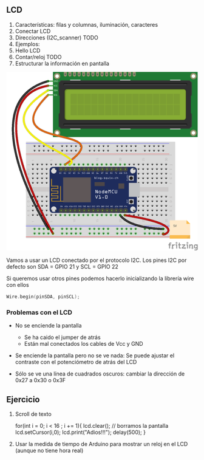 ## LCD

1. Características: filas y columnas, iluminación, caracteres
1. Conectar LCD
1. Direcciones (I2C_scanner) TODO
1. Ejemplos:
  1. Hello LCD
  1. Contar/reloj TODO
  1. Estructurar la información en pantalla

![LCD](./images/LCD_bb.png)

Vamos a usar un LCD conectado por el protocolo I2C. Los pines I2C por defecto son SDA = GPIO 21 y SCL = GPIO 22 

Si queremos usar otros pines podemos hacerlo inicializando la librería wire con ellos
```C++
Wire.begin(pinSDA, pinSCL);
```

### Problemas con el LCD

* No se enciende la pantalla
  * Se ha caido el jumper de atrás
  * Están mal conectados los cables de Vcc y GND

* Se enciende la pantalla  pero no se ve nada: Se puede ajustar el contraste con el potenciómetro de atrás del LCD

* Sólo se ve una línea de cuadrados oscuros: cambiar la dirección de 0x27 a 0x30 o 0x3F

## Ejercicio

1. Scroll de texto


    for(int i = 0; i < 16 ; i += 1){
      lcd.clear(); // borramos la pantalla
      lcd.setCursor(i,0);
      lcd.print("Adios!!!");
      delay(500);
    }

2. Usar la medida de tiempo de Arduino para mostrar un reloj en el LCD (aunque no tiene hora real)
